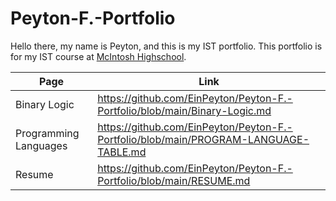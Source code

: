 # Peyton-F.-Portfolio
Hello there, my name is Peyton, and this is my IST portfolio. This portfolio is for my IST course at [McIntosh Highschool](https://www.fcboe.org/mhs).

| Page | Link |
| --- | ---|
| Binary Logic | https://github.com/EinPeyton/Peyton-F.-Portfolio/blob/main/Binary-Logic.md |
| Programming Languages | https://github.com/EinPeyton/Peyton-F.-Portfolio/blob/main/PROGRAM-LANGUAGE-TABLE.md |
| Resume | https://github.com/EinPeyton/Peyton-F.-Portfolio/blob/main/RESUME.md |

